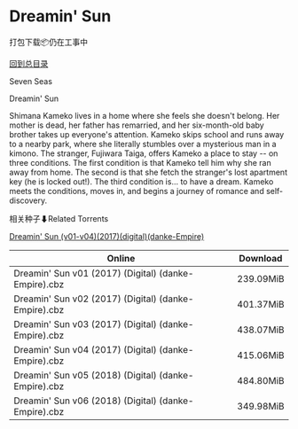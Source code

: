 # Dreamin' Sun

打包下载📦仍在工事中

[回到总目录](/Catalogs.md)

Seven Seas

Dreamin' Sun

Shimana Kameko lives in a home where she feels she doesn't belong. Her mother is dead, her father has remarried, and her six-month-old baby brother takes up everyone's attention. Kameko skips school and runs away to a nearby park, where she literally stumbles over a mysterious man in a kimono. The stranger, Fujiwara Taiga, offers Kameko a place to stay -- on three conditions. The first condition is that Kameko tell him why she ran away from home. The second is that she fetch the stranger's lost apartment key (he is locked out!). The third condition is... to have a dream. Kameko meets the conditions, moves in, and begins a journey of romance and self-discovery.





相关种子⬇Related Torrents

[Dreamin' Sun (v01-v04)(2017)(digital)(danke-Empire)](https://github.com/alicewish/markdown/blob/master/torrent/Dreamin-Sun--v01-v04--2017--digital--danke-Empire.md)

Online | Download
--- | ---
Dreamin' Sun v01 (2017) (Digital) (danke-Empire).cbz | 239.09MiB
Dreamin' Sun v02 (2017) (Digital) (danke-Empire).cbz | 401.37MiB
Dreamin' Sun v03 (2017) (Digital) (danke-Empire).cbz | 438.07MiB
Dreamin' Sun v04 (2017) (Digital) (danke-Empire).cbz | 415.06MiB
Dreamin' Sun v05 (2018) (Digital) (danke-Empire).cbz | 484.80MiB
Dreamin' Sun v06 (2018) (Digital) (danke-Empire).cbz | 349.98MiB